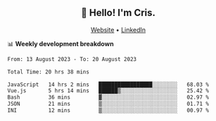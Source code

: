
<h2 align="center">👋 Hello! I'm Cris.</h2>
<p align="center">
  <a href="https://www.criscunas.dev">Website</a> •
  <a href="https://www.linkedin.com/in/cristophercunas/">LinkedIn</a> 
</p>


📊 **Weekly development breakdown**
<!--START_SECTION:waka-->

```txt
From: 13 August 2023 - To: 20 August 2023

Total Time: 20 hrs 38 mins

JavaScript   14 hrs 2 mins   █████████████████░░░░░░░░   68.03 %
Vue.js       5 hrs 14 mins   ██████▒░░░░░░░░░░░░░░░░░░   25.42 %
Bash         36 mins         ▓░░░░░░░░░░░░░░░░░░░░░░░░   02.97 %
JSON         21 mins         ▒░░░░░░░░░░░░░░░░░░░░░░░░   01.71 %
INI          12 mins         ▒░░░░░░░░░░░░░░░░░░░░░░░░   00.97 %
```

<!--END_SECTION:waka-->

